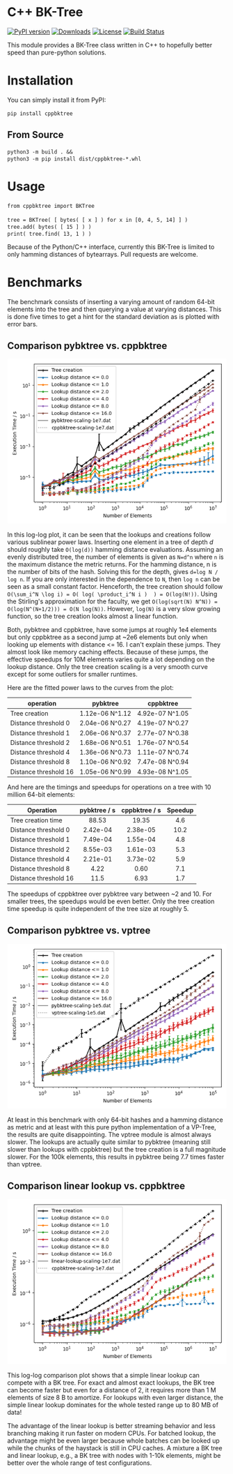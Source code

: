 # C++ BK-Tree

[![PyPI version](https://badge.fury.io/py/cppbktree.svg)](https://badge.fury.io/py/cppbktree)
[![Downloads](https://pepy.tech/badge/cppbktree/month)](https://pepy.tech/project/cppbktree/month)
[![License](https://img.shields.io/badge/license-MIT-blue.svg)](http://opensource.org/licenses/MIT)
[![Build Status](https://travis-ci.org/mxmlnkn/cppbktree.svg?branch=master)](https://travis-ci.com/mxmlnkn/cppbktree)

This module provides a BK-Tree class written in C++ to hopefully better speed than pure-python solutions.


# Installation

You can simply install it from PyPI:
```
pip install cppbktree
```

## From Source

```python3
python3 -m build . &&
python3 -m pip install dist/cppbktree-*.whl
```


# Usage

```python3
from cppbktree import BKTree

tree = BKTree( [ bytes( [ x ] ) for x in [0, 4, 5, 14] ] )
tree.add( bytes( [ 15 ] ) )
print( tree.find( 13, 1 ) )
```

Because of the Python/C++ interface, currently this BK-Tree is limited to only hamming distances of bytearrays.
Pull requests are welcome.

# Benchmarks

The benchmark consists of inserting a varying amount of random 64-bit elements into the tree and then querying a value at varying distances.
This is done five times to get a hint for the standard deviation as is plotted with error bars.

## Comparison pybktree vs. cppbktree

![Comparison pybktree cppbktree](benchmark/results/compare-scalings-pybktree-cppbktree.png)

In this log-log plot, it can be seen that the lookups and creations follow various sublinear power laws.
Inserting one element in a tree of depth $d$ should roughly take `O(log(d))` hamming distance evaluations.
Assuming an evenly distributed tree, the number of elements is given as `N=d^n` where `n` is the maximum distance the metric returns.
For the hamming distance, n is the number of bits of the hash.
Solving this for the depth, gives `d=log N / log n`.
If you are only interested in the dependence to `N`, then `log n` can be seen as a small constant factor.
Henceforth, the tree creation should follow `O(\sum_i^N \log i) = O( log( \product_i^N i )  ) = O(log(N!))`.
Using the Stirling's approximation for the faculty, we get `O(log(sqrt(N) N^N)) = O(log(N^(N+1/2))) = O(N log(N))`.
However, `log(N)` is a very slow growing function, so the tree creation looks almost a linear function.

Both, pybktree and cppbktree, have some jumps at roughly 1e4 elements but only cppbktree as a second jump at ~2e6 elements but only when looking up elements with distance <= 16.
I can't explain these jumps.
They almost look like memory caching effects.
Because of these jumps, the effective speedups for 10M elements varies quite a lot depending on the lookup distance.
Only the tree creation scaling is a very smooth curve except for some outliers for smaller runtimes.

Here are the fitted power laws to the curves from the plot:

| operation             | pybktree        | cppbktree
|-----------------------|:---------------:|:---------------:|
| Tree creation         | 1.12e-06 N^1.12 | 4.92e-07 N^1.05 |
| Distance threshold 0  | 2.04e-06 N^0.27 | 4.19e-07 N^0.27 |
| Distance threshold 1  | 2.06e-06 N^0.37 | 2.77e-07 N^0.38 |
| Distance threshold 2  | 1.68e-06 N^0.51 | 1.76e-07 N^0.54 |
| Distance threshold 4  | 1.36e-06 N^0.73 | 1.11e-07 N^0.74 |
| Distance threshold 8  | 1.10e-06 N^0.92 | 7.47e-08 N^0.94 |
| Distance threshold 16 | 1.05e-06 N^0.99 | 4.93e-08 N^1.05 |

And here are the timings and speedups for operations on a tree with 10 million 64-bit elements:

| Operation | pybktree / s | cppbktree / s | Speedup |
|-----------------------|:--------:|:--------:|:----:|
| Tree creation time    | 88.53    | 19.35    | 4.6  |
| Distance threshold 0  | 2.42e-04 | 2.38e-05 | 10.2 |
| Distance threshold 1  | 7.49e-04 | 1.55e-04 | 4.8  |
| Distance threshold 2  | 8.55e-03 | 1.61e-03 | 5.3  |
| Distance threshold 4  | 2.21e-01 | 3.73e-02 | 5.9  |
| Distance threshold 8  | 4.22     | 0.60     | 7.1  |
| Distance threshold 16 | 11.5     | 6.93     | 1.7  |

The speedups of cppbktree over pybktree vary between ~2 and 10.
For smaller trees, the speedups would be even better.
Only the tree creation time speedup is quite independent of the tree size at roughly 5.


## Comparison pybktree vs. vptree


![Comparison pybktree cppbktree](benchmark/results/compare-scalings-pybktree-vptree.png)

At least in this benchmark with only 64-bit hashes and a hamming distance as metric and at least with this pure python implementation of a VP-Tree, the results are quite disappointing.
The vptree module is almost always slower.
The lookups are actually quite similar to pybktree (meaning still slower than lookups with cppbktree) but the tree creation is a full magnitude slower.
For the 100k elements, this results in pybktree being 7.7 times faster than vptree.


## Comparison linear lookup vs. cppbktree

![Comparison pybktree cppbktree](benchmark/results/compare-scalings-cppbktree-linear-lookup.png)

This log-log comparison plot shows that a simple linear lookup can compete with a BK tree.
For exact and almost exact lookups, the BK tree can become faster but even for a distance of 2,
it requires more than 1 M elements of size 8 B to amortize.
For lookups with even larger distance, the simple linear lookup dominates for the whole tested range up to 80 MB of data!

The advantage of the linear lookup is better streaming behavior and less branching making it run faster on modern CPUs.
For batched lookup, the advantage might be even larger because whole batches can be looked up while the chunks of the haystack is still in CPU caches.
A mixture a BK tree and linear lookup, e.g., a BK tree with nodes with 1-10k elements, might be better over the whole range of test configurations.
